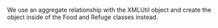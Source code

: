 We use an aggregate relationship with the XMLUtil object and create the object inside of the Food and Refuge classes instead. 
